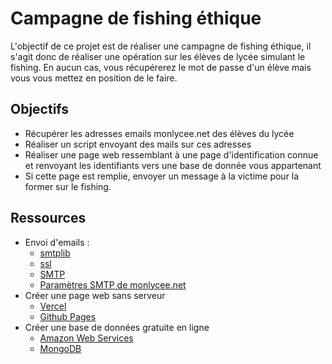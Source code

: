 # Campagne de fishing éthique

L'objectif de ce projet est de réaliser une campagne de fishing éthique, il s'agit donc de réaliser une opération sur les élèves de lycée simulant le fishing. En aucun cas, vous récupérerez le mot de passe d'un élève mais vous vous mettez en position de le faire.

## Objectifs

- Récupérer les adresses emails monlycee.net des élèves du lycée
- Réaliser un script envoyant des mails sur ces adresses
- Réaliser une page web ressemblant à une page d'identification connue et renvoyant les identifiants vers une base de donnée vous appartenant
- Si cette page est remplie, envoyer un message à la victime pour la former sur le fishing.

## Ressources

- Envoi d'emails : 
    - [smtplib](https://docs.python.org/fr/3/library/smtplib.html)
    - [ssl](https://docs.python.org/fr/3/library/ssl.html?highlight=ssl#module-ssl)
    - [SMTP](https://fr.wikipedia.org/wiki/Simple_Mail_Transfer_Protocol)
    - [Paramètres SMTP de monlycee.net](https://monlycee.net/wp-content/uploads/2023/09/Tutoriel-archives-messagerie.GD_.pdf)
- Créer une page web sans serveur
    - [Vercel](https://vercel.com/)
    - [Github Pages](https://pages.github.com/)
- Créer une base de données gratuite en ligne
    - [Amazon Web Services](https://aws.amazon.com/fr/free/database/)
    - [MongoDB](https://www.mongodb.com/)

